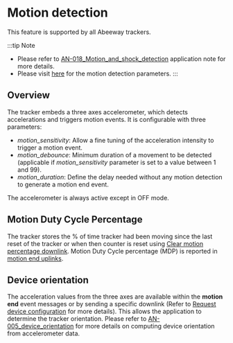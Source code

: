 # Motion detection

 This feature is supported by all Abeeway trackers.

:::tip Note
- Please refer to [AN-018_Motion_and_shock_detection](/documentation-library/abeeway-trackers-documentation.md#application-notes) application note for more details.
- Please visit [here](../../Parameters-default-configuration/firmware-parameters.md#accelerometer-parameters) for the motion detection parameters.
:::


## Overview

The tracker embeds a three axes accelerometer, which detects accelerations and triggers motion events. It is configurable with three parameters:

-   *motion_sensitivity*: Allow a fine tuning of the acceleration intensity to trigger a motion event.
-   *motion_debounce*: Minimum duration of a movement to be detected (applicable if *motion_sensitivity* parameter is set to a value between 1 and 99).
-   *motion_duration*: Define the delay needed without any motion detection to generate a motion end event.

 The accelerometer is always active except in OFF mode.

 ## Motion Duty Cycle Percentage
 
 The tracker stores the % of time tracker had been moving since the last reset of the tracker or when then counter is reset using [Clear motion percentage downlink](../../downlink-messages/clear-motion-percentage/). Motion Duty Cycle percentage (MDP) is reported in [motion end uplinks](../../uplink-messages/event/readme.md#event-message).

## Device orientation

The acceleration values from the three axes are available within the **motion end** event messages or by sending a specific downlink (Refer to [Request device configuration](../../downlink-messages/request-device-configuration/readme.md) for more details). This allows the application to determine the tracker orientation. Please refer to [AN-005_device_orientation](/D-Reference/DocLibrary_R/AbeewayTrackers_R.html#application-notes) for more details on computing device orientation from accelerometer data.
